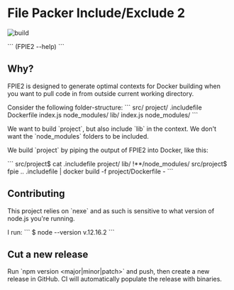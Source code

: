 # File Packer Include/Exclude 2
![build](https://github.com/gaggle/fpie2/workflows/build/badge.svg?branch=master)

\`\`\`
$($FPIE2 --help)
\`\`\`

## Why?
FPIE2 is designed to generate optimal contexts for Docker building 
when you want to pull code in from outside current working directory.

Consider the following folder-structure:
\`\`\`
src/
    project/
        .includefile
        Dockerfile
        index.js
        node_modules/
            <thousands of files>
    lib/
        index.js
        node_modules/
            <thousands of files>
\`\`\`

We want to build \`project\`, but also include \`lib\` in the context. 
We don't want the \`node_modules\` folders to be included.

We build \`project\` by piping the output of FPIE2 into Docker, like this: 

\`\`\`
src/project$ cat .includefile
project/
lib/
!**/node_modules/
src/project$ fpie .. .includefile | docker build -f project/Dockerfile -
\`\`\`

## Contributing
This project relies on \`nexe\`
and as such is sensitive to what version of node.js you're running.

I run:
\`\`\`
$ node --version
v.12.16.2
\`\`\`

## Cut a new release
Run \`npm version <major|minor|patch>\` and push, then create a new release in GitHub.
CI will automatically populate the release with binaries.
